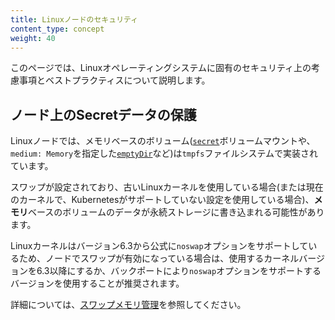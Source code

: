 ```yaml
---
title: Linuxノードのセキュリティ
content_type: concept
weight: 40
---
```


<!-- overview -->

このページでは、Linuxオペレーティングシステムに固有のセキュリティ上の考慮事項とベストプラクティスについて説明します。

<!-- body -->

## ノード上のSecretデータの保護

Linuxノードでは、メモリベースのボリューム([`secret`](/docs/concepts/configuration/secret/)ボリュームマウントや、`medium: Memory`を指定した[`emptyDir`](/docs/concepts/storage/volumes/#emptydir)など)は`tmpfs`ファイルシステムで実装されています。

スワップが設定されており、古いLinuxカーネルを使用している場合(または現在のカーネルで、Kubernetesがサポートしていない設定を使用している場合)、**メモリ**ベースのボリュームのデータが永続ストレージに書き込まれる可能性があります。

Linuxカーネルはバージョン6.3から公式に`noswap`オプションをサポートしているため、ノードでスワップが有効になっている場合は、使用するカーネルバージョンを6.3以降にするか、バックポートにより`noswap`オプションをサポートするバージョンを使用することが推奨されます。

詳細については、[スワップメモリ管理](/docs/concepts/cluster-administration/swap-memory-management/#memory-backed-volumes)を参照してください。